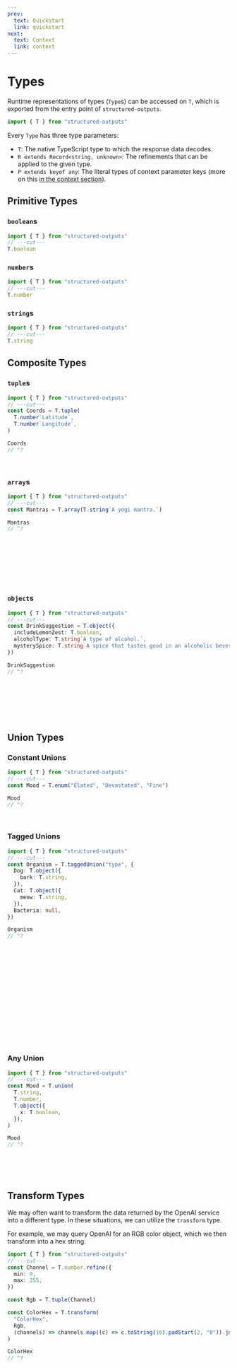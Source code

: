 ```yaml
---
prev:
  text: Quickstart
  link: quickstart
next:
  text: Context
  link: context
---
```


# Types

Runtime representations of types (`Type`s) can be accessed on `T`, which is exported from the entry
point of `structured-outputs`.

```ts twoslash
import { T } from "structured-outputs"
```

Every `Type` has three type parameters:

- `T`: The native TypeScript type to which the response data decodes.
- `R extends Record<string, unknown>`: The refinements that can be applied to the given type.
- `P extends keyof any`: The literal types of context parameter keys (more on this
  [in the context section](./context.md)).

## Primitive Types

### `boolean`s

```ts twoslash
import { T } from "structured-outputs"
// ---cut---
T.boolean
```

### `number`s

```ts twoslash
import { T } from "structured-outputs"
// ---cut---
T.number
```

### `string`s

```ts twoslash
import { T } from "structured-outputs"
// ---cut---
T.string
```

## Composite Types

### `tuple`s

```ts twoslash
import { T } from "structured-outputs"
// ---cut---
const Coords = T.tuple(
  T.number`Latitude`,
  T.number`Longitude`,
)

Coords
// ^?
```

<br />

### `array`s

```ts twoslash
import { T } from "structured-outputs"
// ---cut---
const Mantras = T.array(T.string`A yogi mantra.`)

Mantras
// ^?
```

<br />
<br />
<br />
<br />
<br />
<br />

### `object`s

```ts twoslash
import { T } from "structured-outputs"
// ---cut---
const DrinkSuggestion = T.object({
  includeLemonZest: T.boolean,
  alcoholType: T.string`A type of alcohol.`,
  mysterySpice: T.string`A spice that tastes good in an alcoholic beverage.`,
})

DrinkSuggestion
// ^?
```

<br />
<br />
<br />
<br />
<br />

## Union Types

### Constant Unions

```ts twoslash
import { T } from "structured-outputs"
// ---cut---
const Mood = T.enum("Elated", "Devastated", "Fine")

Mood
// ^?
```

<br />

### Tagged Unions

```ts twoslash
import { T } from "structured-outputs"
// ---cut---
const Organism = T.taggedUnion("type", {
  Dog: T.object({
    bark: T.string,
  }),
  Cat: T.object({
    meow: T.string,
  }),
  Bacteria: null,
})

Organism
// ^?
```

<br />
<br />
<br />
<br />
<br />
<br />
<br />
<br />
<br />
<br />
<br />
<br />
<br />

### Any Union

```ts twoslash
import { T } from "structured-outputs"
// ---cut---
const Mood = T.union(
  T.string,
  T.number,
  T.object({
    x: T.boolean,
  }),
)

Mood
// ^?
```

<br />
<br />
<br />

## Transform Types

We may often want to transform the data returned by the OpenAI service into a different type. In
these situations, we can utilize the `transform` type.

For example, we may query OpenAI for an RGB color object, which we then transform into a hex string.

```ts twoslash
import { T } from "structured-outputs"
// ---cut---
const Channel = T.number.refine({
  min: 0,
  max: 255,
})

const Rgb = T.tuple(Channel)

const ColorHex = T.transform(
  "ColorHex",
  Rgb,
  (channels) => channels.map((c) => c.toString(16).padStart(2, "0")).join(""),
)

ColorHex
// ^?
```
